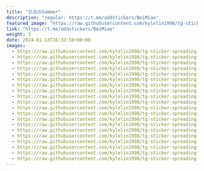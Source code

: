 ```yaml
---
title: "北北のSummer"
description: "regular: https://t.me/addstickers/BeiMiao"
featured_image: "https://raw.githubusercontent.com/kylelin1998/tg-sticker-spreading-worldwide-images/main/img/74979a2f-0de5-45a8-8620-a9b6e2a66b73.jpg"
link: "https://t.me/addstickers/BeiMiao"
weight: 3
date: 2024-01-13T16:32:58+08:00
images:
  - https://raw.githubusercontent.com/kylelin1998/tg-sticker-spreading-worldwide-images/main/img/74979a2f-0de5-45a8-8620-a9b6e2a66b73.jpg
  - https://raw.githubusercontent.com/kylelin1998/tg-sticker-spreading-worldwide-images/main/img/6b59f129-bf12-4b34-ae91-4497bd3f8a56.jpg
  - https://raw.githubusercontent.com/kylelin1998/tg-sticker-spreading-worldwide-images/main/img/4656dd93-9e5f-43d9-be34-fe64c5b310ea.jpg
  - https://raw.githubusercontent.com/kylelin1998/tg-sticker-spreading-worldwide-images/main/img/e03e1d7c-a4a6-4749-bda1-ad40572b968e.jpg
  - https://raw.githubusercontent.com/kylelin1998/tg-sticker-spreading-worldwide-images/main/img/58bbc7da-629d-4ac0-9782-702fdbd20a7c.jpg
  - https://raw.githubusercontent.com/kylelin1998/tg-sticker-spreading-worldwide-images/main/img/afd810ed-e0ae-4486-96a5-0f1101285d5e.jpg
  - https://raw.githubusercontent.com/kylelin1998/tg-sticker-spreading-worldwide-images/main/img/d1f45835-20c2-46f7-9e4e-e65e1c315d7c.jpg
  - https://raw.githubusercontent.com/kylelin1998/tg-sticker-spreading-worldwide-images/main/img/dbac1ee8-897e-466f-aadb-fd96af2b1d5d.jpg
  - https://raw.githubusercontent.com/kylelin1998/tg-sticker-spreading-worldwide-images/main/img/0347dc53-7c29-42b5-9ac6-f7eadb7a6a25.jpg
  - https://raw.githubusercontent.com/kylelin1998/tg-sticker-spreading-worldwide-images/main/img/aa5d81aa-ce1c-4074-8a63-4d46318d6615.jpg
  - https://raw.githubusercontent.com/kylelin1998/tg-sticker-spreading-worldwide-images/main/img/3de819b7-11aa-4615-be77-8bdb7692af81.jpg
  - https://raw.githubusercontent.com/kylelin1998/tg-sticker-spreading-worldwide-images/main/img/ecc0aefd-95c8-4f09-b113-9d7b2e744c1e.jpg
  - https://raw.githubusercontent.com/kylelin1998/tg-sticker-spreading-worldwide-images/main/img/b322c8f5-58bd-44c7-b2fe-db97c117c44d.jpg
  - https://raw.githubusercontent.com/kylelin1998/tg-sticker-spreading-worldwide-images/main/img/9d8ee9a3-57ea-4a5d-8f3a-dae9ce4fe361.jpg
  - https://raw.githubusercontent.com/kylelin1998/tg-sticker-spreading-worldwide-images/main/img/2dd5ce3f-b910-4df2-aa60-f63d455a5c90.jpg
  - https://raw.githubusercontent.com/kylelin1998/tg-sticker-spreading-worldwide-images/main/img/de172989-68ca-49be-a53d-01c3db61aa91.jpg
  - https://raw.githubusercontent.com/kylelin1998/tg-sticker-spreading-worldwide-images/main/img/5f2dab56-d07d-4608-a23c-2c2f76d20699.jpg
  - https://raw.githubusercontent.com/kylelin1998/tg-sticker-spreading-worldwide-images/main/img/13046944-ce64-4d97-af49-e09375fd4167.jpg
  - https://raw.githubusercontent.com/kylelin1998/tg-sticker-spreading-worldwide-images/main/img/be3a0bea-400e-481c-a3bb-c42d4bff6e56.jpg
  - https://raw.githubusercontent.com/kylelin1998/tg-sticker-spreading-worldwide-images/main/img/8dc90365-1e41-44e8-8d73-ee834a768f08.jpg
---
```

